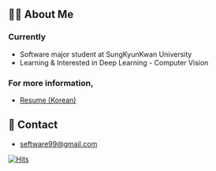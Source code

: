 ## 🙋‍♀️ About Me

### Currently
- Software major student at SungKyunKwan University
- Learning & Interested in Deep Learning - Computer Vision


### For more information,
- <a href="https://say-young.notion.site/Resume-for-GitHub-df69fbfcd63849268896c74afe3ebc1f">Resume (Korean)</a>



## 👀 Contact
- seftware99@gmail.com



[![Hits](https://hits.seeyoufarm.com/api/count/incr/badge.svg?url=https%3A%2F%2Fgithub.com%2FSeyoung9304&count_bg=%23CDEA91&title_bg=%23555555&icon=&icon_color=%23E7E7E7&title=hits&edge_flat=false)](https://hits.seeyoufarm.com)
